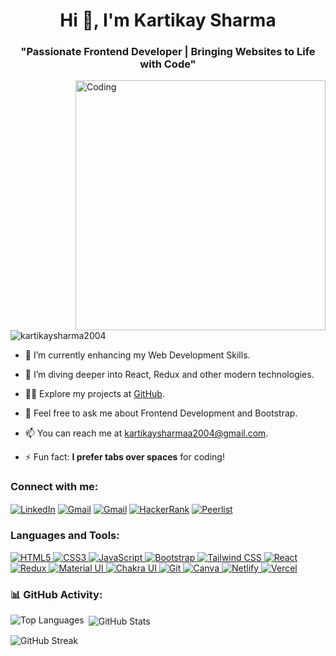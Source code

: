 <h1 align="center">Hi 👋, I'm Kartikay Sharma</h1>
<h3 align="center">"Passionate Frontend Developer | Bringing Websites to Life with Code"</h3>
<img align="right" alt="Coding" width="400" src="https://cdn.dribbble.com/users/1162077/screenshots/3848914/programmer.gif">

<p align="left"> <img src="https://komarev.com/ghpvc/?username=kartikaysharma2004&label=Profile%20views&color=0e75b6&style=flat" alt="kartikaysharma2004" /> </p>

- 🔭 I’m currently enhancing my Web Development Skills.

- 🌱 I’m diving deeper into React, Redux and other modern technologies.

- 👨‍💻 Explore my projects at [GitHub](https://github.com/Kartikaysharma2004/).

- 💬 Feel free to ask me about Frontend Development and Bootstrap.

- 📫 You can reach me at kartikaysharmaa2004@gmail.com.

- ⚡ Fun fact: <b>I prefer tabs over spaces</b> for coding!

<h3 align="left">Connect with me:</h3>
<p align="left">
<a href="https://www.linkedin.com/in/kartikay-sharma2004/" target="blank"><img align="center" src="https://img.shields.io/badge/linkedin-%230077B5.svg?style=for-the-badge&logo=linkedin&logoColor=white" alt="LinkedIn" /></a>
  <a href="mailto:kartikaysharmaa2004@gmail.com" target="blank"><img align="center" src="https://img.shields.io/badge/gmail-D14836.svg?style=for-the-badge&logo=gmail&logoColor=white" alt="Gmail" /></a>
  <a href="https://t.me/kartikay2004" target="blank"><img align="center" src="https://img.shields.io/badge/telegram-2CA5E0.svg?style=for-the-badge&logo=telegram&logoColor=white" alt="Gmail" /></a>
  <a href="https://www.hackerrank.com/profile/kartikaysharmaa1" target="blank"><img align="center" src="https://img.shields.io/badge/hackerrank-2EC866.svg?style=for-the-badge&logo=hackerrank&logoColor=white" alt="HackerRank" /></a>
<a href="https://peerlist.io/kartikaysharma" target="blank"><img align="center" src="https://img.shields.io/badge/Peerlist-2EC866.svg?style=for-the-badge&logo=peerlist&logoColor=white" alt="Peerlist"  /></a>
</p>

<h3 align="left">Languages and Tools:</h3>
<p align="left">
  <a href="https://html.com/" target="_blank" rel="noreferrer">
    <img src="https://img.shields.io/badge/html5-%23E34F26.svg?style=for-the-badge&logo=html5&logoColor=white" alt="HTML5" />
  </a>
  <a href="https://en.wikipedia.org/wiki/CSS" target="_blank" rel="noreferrer">
    <img src="https://img.shields.io/badge/css3-%231572B6.svg?style=for-the-badge&logo=css3&logoColor=white" alt="CSS3" />
  </a>
  <a href="https://developer.mozilla.org/en-US/docs/Web/JavaScript" target="_blank" rel="noreferrer">
    <img src="https://img.shields.io/badge/javascript-%23323330.svg?style=for-the-badge&logo=javascript&logoColor=%23F7DF1E" alt="JavaScript" />
  </a>
  <a href="https://getbootstrap.com/" target="_blank" rel="noreferrer">
  <img src="https://img.shields.io/badge/bootstrap-%238511FA.svg?style=for-the-badge&logo=bootstrap&logoColor=white" alt="Bootstrap" />
  </a>
  <a href="https://tailwindcss.com/" target="_blank" rel="noreferrer">
    <img src="https://img.shields.io/badge/tailwindcss-%2338B2AC.svg?style=for-the-badge&logo=tailwind-css&logoColor=white" alt="Tailwind CSS" />
  </a>
   <a href="https://react.dev/" target="_blank" rel="noreferrer">
    <img src="https://img.shields.io/badge/react-black.svg?style=for-the-badge&logo=react&logoColor=%2361DAFB&color=black" alt="React" />
  </a>
  <a href="https://redux.js.org/" target="_blank" rel="noreferrer">
  <img src="https://img.shields.io/badge/redux-764ABC.svg?style=for-the-badge&logo=redux&logoColor=white" alt="Redux" />
</a>
  <a href="https://mui.com/material-ui/" target="_blank" rel="noreferrer">
    <img src="https://img.shields.io/badge/material_ui-%230081CB.svg?style=for-the-badge&logo=mui&logoColor=white&color=0081CB" alt="Material UI" />
  </a>
  <a href="https://v2.chakra-ui.com/" target="_blank" rel="noreferrer">
    <img src="https://img.shields.io/badge/Chakra--UI-319795?style=for-the-badge&logo=chakra-ui&logoColor=white" alt="Chakra UI" />
  </a>
   <a href="https://git-scm.com/" target="_blank" rel="noreferrer">
    <img src="https://img.shields.io/badge/git-%23F05033.svg?style=for-the-badge&logo=git&logoColor=white" alt="Git" />
  </a>
  <a href="https://www.canva.com/" target="_blank" rel="noreferrer">
  <img src="https://img.shields.io/badge/Canva-%2300C4CC.svg?style=for-the-badge&logo=Canva&logoColor=white" alt="Canva" />
  </a>
  <a href="https://www.netlify.com/" target="_blank" rel="noreferrer">
    <img src="https://img.shields.io/badge/netlify-%23000000.svg?style=for-the-badge&logo=netlify&logoColor=lightblue" alt= "Netlify" />
  </a>
  <a href="https://vercel.com/" target="_blank" rel="noreferrer">
    <img src="https://img.shields.io/badge/vercel-%23000000.svg?style=for-the-badge&logo=vercel&logoColor=white" alt= "Vercel" />
  </a>
</p>

<h3 align="left">📊 GitHub Activity:</h3>
  
<p><img align="left" src="https://github-readme-stats.vercel.app/api/top-langs/?username=kartikaysharma2004&layout=donut&show_icons=true&locale=en&bg_color=000000&text_color=ffffff&icon_color=ffffff" alt="Top Languages" /></p>

<p>&nbsp;<img align="center" src="https://github-readme-stats.vercel.app/api?username=kartikaysharma2004&show_icons=true&locale=en&bg_color=000000&text_color=ffffff&icon_color=ffffff" alt="GitHub Stats" /></p>

<p><img align="center" src="https://github-readme-streak-stats.herokuapp.com/?user=kartikaysharma2004&background=000000&stroke=ffffff&ring=ffa500&fire=ffa500&currStreakNum=ffa500&sideNums=ffffff&currStreakLabel=ffffff&sideLabels=ffffff&dates=ffffff" alt="GitHub Streak" /></p>
</div>

